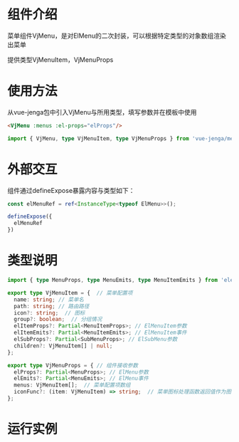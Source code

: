 # 组件介绍

菜单组件VjMenu，是对ElMenu的二次封装，可以根据特定类型的对象数组渲染出菜单  

提供类型VjMenuItem，VjMenuProps

# 使用方法

从vue-jenga包中引入VjMenu与所用类型，填写参数并在模板中使用

```html
<VjMenu :menus :el-props="elProps"/>
```

```ts
import { VjMenu, type VjMenuItem, type VjMenuProps } from 'vue-jenga/menu'
```

# 外部交互

组件通过defineExpose暴露内容与类型如下：
```ts
const elMenuRef = ref<InstanceType<typeof ElMenu>>();

defineExpose({
  elMenuRef
})
```

# 类型说明

```ts
import { type MenuProps, type MenuEmits, type MenuItemEmits } from 'element-plus'; 

export type VjMenuItem = {  // 菜单配置项
  name: string; // 菜单名
  path: string; // 路由路径
  icon?: string;  // 图标
  group?: boolean;  // 分组情况
  elItemProps?: Partial<MenuItemProps>; // ElMenuItem参数
  elItemEmits?: Partial<MenuItemEmits>; // ElMenuItem事件
  elSubProps?: Partial<SubMenuProps>; // ElSubMenu参数
  children?: VjMenuItem[] | null;
};

export type VjMenuProps = { // 组件接收参数
  elProps?: Partial<MenuProps>; // ElMenu参数
  elEmits?: Partial<MenuEmits>; // ElMenu事件
  menus: VjMenuItem[];  // 菜单配置项数组
  iconFunc?: (item: VjMenuItem) => string;  // 菜单图标处理函数返回值作为图标ElIcon的class
};
```

# 运行实例